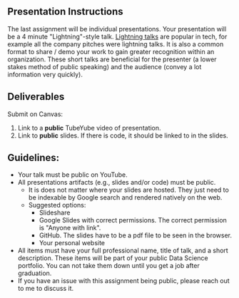 Presentation Instructions
------

The last assignment will be individual presentations. Your presentation will be a 4 minute "Lightning"-style talk. [Lightning talks](https://en.wikipedia.org/wiki/Lightning_talk) are popular in tech, for example all the company pitches were lightning talks. It is also a common format to share / demo your work to gain greater recognition within an organization. These short talks are beneficial for the presenter (a lower stakes method of public speaking) and the audience (convey a lot information very quickly). 

Deliverables
-----

Submit on Canvas:

1. Link to a __public__ TubeYube video of presentation.
2. Link to __public__ slides. If there is code, it should be linked to in the slides. 

Guidelines:
-----

- Your talk must be public on YouTube.
- All presentations artifacts (e.g., slides and/or code) must be public.
    + It is does not matter where your slides are hosted. They just need to be indexable by Google search and rendered natively on the web.
    - Suggested options:
        - Slideshare
        - Google Slides with correct permissions. The correct permission is "Anyone with link".
        - GitHub. The slides have to be a pdf file to be seen in the browser.
        - Your personal website
- All items must have your full professional name, title of talk, and a short description. These items will be part of your public Data Science portfolio. You can not take them down until you get a job after graduation.
- If you have an issue with this assignment being public, please reach out to me to discuss it. 